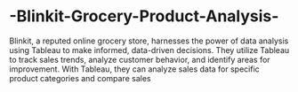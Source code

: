 # -Blinkit-Grocery-Product-Analysis-
Blinkit, a reputed online grocery store, harnesses the power of data analysis using Tableau to make informed, data-driven decisions. They utilize Tableau to track sales trends, analyze customer behavior, and identify areas for improvement. With Tableau, they can analyze sales data for specific product categories and compare sales 
